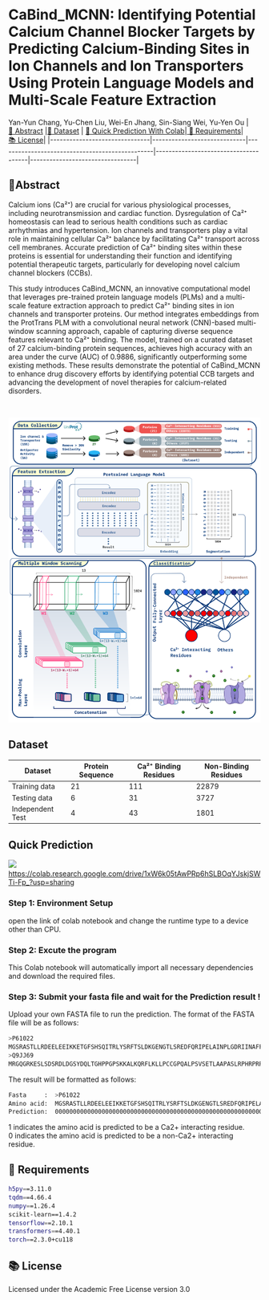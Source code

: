 # CaBind_MCNN: Identifying Potential Calcium Channel Blocker Targets by Predicting Calcium-Binding Sites in Ion Channels and Ion Transporters Using Protein Language Models and Multi-Scale Feature Extraction
Yan-Yun Chang, Yu-Chen Liu, Wei-En Jhang, Sin-Siang Wei, Yu-Yen Ou
|[ 🎇&nbsp;Abstract](#abstract) |[📃&nbsp;Dataset](#Dataset) | [ 🚀&nbsp;Quick Prediction With Colab](#colab)|[ 💾&nbsp;Requirements](#requirement)|[ 📚&nbsp;License](#License)|
|-------------------------------|-----------------------------|------------------------------------------------|--------------------------------------|---------------------------------|
## 🎇Abstract <a name="abstract"></a>
Calcium ions (Ca²⁺) are crucial for various physiological processes, including neurotransmission and cardiac function. Dysregulation of Ca²⁺ homeostasis can lead to serious health conditions such as cardiac arrhythmias and hypertension. Ion channels and transporters play a vital role in maintaining cellular Ca²⁺ balance by facilitating Ca²⁺ transport across cell membranes. Accurate prediction of Ca²⁺ binding sites within these proteins is essential for understanding their function and identifying potential therapeutic targets, particularly for developing novel calcium channel blockers (CCBs).

This study introduces CaBind_MCNN, an innovative computational model that leverages pre-trained protein language models (PLMs) and a multi-scale feature extraction approach to predict Ca²⁺ binding sites in ion channels and transporter proteins. Our method integrates embeddings from the ProtTrans PLM with a convolutional neural network (CNN)-based multi-window scanning approach, capable of capturing diverse sequence features relevant to Ca²⁺ binding. The model, trained on a curated dataset of 27 calcium-binding protein sequences, achieves high accuracy with an area under the curve (AUC) of 0.9886, significantly outperforming some existing methods. These results demonstrate the potential of CaBind_MCNN to enhance drug discovery efforts by identifying potential CCB targets and advancing the development of novel therapies for calcium-related disorders.

<br>

![workflow](https://github.com/B1607/CaBind_MCNN/blob/main/figure/CaBind_workflow.png)

## Dataset <a name="Dataset"></a>

| Dataset            | Protein Sequence | Ca²⁺ Binding Residues     | Non-Binding Residues     |
|--------------------|------------------|--------------------------|--------------------------|
| Training data      | 21               | 111                      | 22879                    |
| Testing data       | 6                | 31                       | 3727                     |
| Independent Test   | 4                | 43                       | 1801                     |

## Quick Prediction <a name="colab"></a>
[<img src="https://colab.research.google.com/assets/colab-badge.svg">](https://colab.research.google.com/drive/1xW6k05tAwPRp6hSLBOqYJskjSWTi-Fp_?usp=sharing)
https://colab.research.google.com/drive/1xW6k05tAwPRp6hSLBOqYJskjSWTi-Fp_?usp=sharing

### Step 1: Environment Setup
open the link of colab notebook and change the runtime type to a device other than CPU.

### Step 2: Excute the program
This Colab notebook will automatically import all necessary dependencies and download the required files.

### Step 3: Submit your fasta file and wait for the Prediction result !

Upload your own FASTA file to run the prediction.
The format of the FASTA file will be as follows:
```bash
>P61022
MGSRASTLLRDEELEEIKKETGFSHSQITRLYSRFTSLDKGENGTLSREDFQRIPELAINPLGDRIINAFFSEGEDQVNFRGFMRTLAHFRPIEDNEKSKDVNGPEPLNSRSNKLHFAFRLYDLDKDDKISRDELLQVLRMMVGVNISDEQLGSIADRTIQEADQDGDSAISFTEFVKVLEKVDVEQKMSIRFLH
>Q9JJ69
MRGQGRKESLSDSRDLDGSYDQLTGHPPGPSKKALKQRFLKLLPCCGPQALPSVSETLAAPASLRPHRPRPLDPDSVEDEFELSTVCHRPEGLEQLQEQTKFTRRELQVLYRGFKNECPSGIVNEENFKQIYSQFFPQGDSSNYATFLFNAFDTNHDGSVSFEDFVAGLSVILRGTIDDRLNWAFNLYDLNKDGCITKEEMLDIMKSIYDMMGKYTYPALREEAPREHVESFFQKMDRNKDGVVTIEEFIESCQQDENIMRSMQLFDNVI
```

The result will be formatted as follows:
```bash
Fasta     :  >P61022
Amino acid:  MGSRASTLLRDEELEEIKKETGFSHSQITRLYSRFTSLDKGENGTLSREDFQRIPELAINPLGDRIINAFFSEGEDQVNFRGFMRTLAHFRPIEDNEKSKDVNGPEPLNSRSNKLHFAFRLYDLDKDDKISRDELLQVLRMMVGVNISDEQLGSIADRTIQEADQDGDSAISFTEFVKVLEKVDVEQKMSIRFLH
Prediction:  000000000000000000000000000000000000000000000000000000000000000000000000000000000000000000000000000000000000000000000000001010101000010000000000000000000000000000010101000000100000000000000000000
```
1 indicates the amino acid is predicted to be a Ca2+ interacting residue.<br>
0 indicates the amino acid is predicted to be a non-Ca2+ interacting residue.
## 💾&nbsp;Requirements <a name="requirement"></a>
```bash
h5py==3.11.0
tqdm==4.66.4
numpy==1.26.4
scikit-learn==1.4.2
tensorflow==2.10.1
transformers==4.40.1
torch==2.3.0+cu118
```

## 📚&nbsp;License <a name="License"></a>
Licensed under the Academic Free License version 3.0
